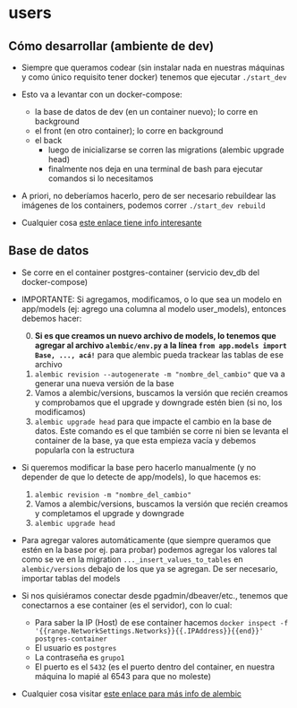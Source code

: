 # users

## Cómo desarrollar (ambiente de dev)
- Siempre que queramos codear (sin instalar nada en nuestras máquinas y como único requisito tener docker) tenemos que ejecutar ```./start_dev```
- Esto va a levantar con un docker-compose:
  - la base de datos de dev (en un container nuevo); lo corre en background
  - el front (en otro container); lo corre en background
  - el back
    - luego de inicializarse se corren las migrations (alembic upgrade head)
    - finalmente nos deja en una terminal de bash para ejecutar comandos si lo necesitamos

- A priori, no deberíamos hacerlo, pero de ser necesario rebuildear las imágenes de los containers, podemos correr ```./start_dev rebuild```
- Cualquier cosa [este enlace tiene info interesante](https://ahmed-nafies.medium.com/fastapi-with-sqlalchemy-postgresql-and-alembic-and-of-course-docker-f2b7411ee396)

## Base de datos
- Se corre en el container postgres-container (servicio dev_db del docker-compose)
  
- IMPORTANTE: Si agregamos, modificamos, o lo que sea un modelo en app/models (ej: agrego una columna al modelo user_models), entonces debemos hacer:
  
  0. **Si es que creamos un nuevo archivo de models, lo tenemos que agregar al archivo `alembic/env.py` a la línea `from app.models import Base, ..., acá!`** para que alembic pueda trackear las tablas de ese archivo
  1. ```alembic revision --autogenerate -m "nombre_del_cambio"``` que va a generar una nueva versión de la base
  2. Vamos a alembic/versions, buscamos la versión que recién creamos y comprobamos que el upgrade y downgrade estén bien (si no, los modificamos)
  3. ```alembic upgrade head``` para que impacte el cambio en la base de datos. Este comando es el que también se corre ni bien se levanta el container de la base, ya que esta empieza vacía y debemos popularla con la estructura
  
- Si queremos modificar la base pero hacerlo manualmente (y no depender de que lo detecte de app/models), lo que hacemos es:
  1. ```alembic revision -m "nombre_del_cambio"```
  2. Vamos a alembic/versions, buscamos la versión que recién creamos y completamos el upgrade y downgrade
  3. ```alembic upgrade head```

- Para agregar valores automáticamente (que siempre queramos que estén en la base por ej. para probar) podemos agregar los valores tal como se ve en la migration `..._insert_values_to_tables` en `alembic/versions` debajo de los que ya se agregan. De ser necesario, importar tablas del models
    
- Si nos quisiéramos conectar desde pgadmin/dbeaver/etc., tenemos que conectarnos a ese container (es el servidor), con lo cual:
  - Para saber la IP (Host) de ese container hacemos ```docker inspect -f '{{range.NetworkSettings.Networks}}{{.IPAddress}}{{end}}' postgres-container```
  - El usuario es `postgres`
  - La contraseña es `grupo1`
  - El puerto es el `5432` (es el puerto dentro del container, en nuestra máquina lo mapié al 6543 para que no moleste)

- Cualquier cosa visitar [este enlace para más info de alembic](https://www.compose.com/articles/schema-migrations-with-alembic-python-and-postgresql/)